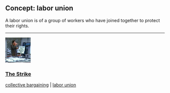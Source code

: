 ## Concept: labor union

A labor union is of a group of workers who have joined together to protect their rights.

<hr>
<div class="clip-listing">
<img src="media/icons/strike_clip2.jpg" alt="The Strike icon">

### [The Strike](../../clip/89/)

[collective bargaining](/concept/collective-bargaining/) | [labor union](/concept/labor-union/)
</div>

